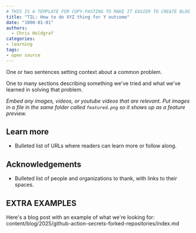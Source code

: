 ```yaml
---
# THIS IS A TEMPLATE FOR COPY-PASTING TO MAKE IT EASIER TO CREATE BLOG POSTS
title: "TIL: How to do XYZ thing for Y outcome"
date: "1000-01-01"
authors:
  - Chris Holdgraf
categories:
- learning
tags:
- open source
---
```


One or two sentences setting context about a common problem.

One to many sections describing something we've tried and what we've learned in solving that problem.

_Embed any images, videos, or youtube videos that are relevant. Put images in a file in the same folder called `featured.png` so it shows up as a feature preview._

## Learn more

- Bulleted list of URLs where readers can learn more or follow along.

## Acknowledgements

- Bulleted list of people and organizations to thank, with links to their spaces.

## EXTRA EXAMPLES

Here's a blog post with an example of what we're looking for: content/blog/2025/github-action-secrets-forked-repositories/index.md